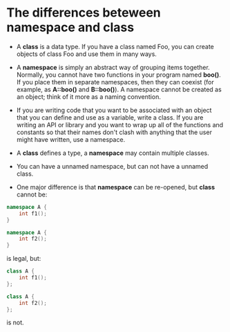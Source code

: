 # The differences beteween namespace and class

- A **class** is a data type. If you have a class named Foo, you can create objects of class Foo and use them in many ways.

- A **namespace** is simply an abstract way of grouping items together. Normally, you cannot have two functions in your program named **boo()**. If you place them in separate namespaces, then they can coexist (for example, as **A::boo()** and **B::boo()**). A namespace cannot be created as an object; think of it more as a naming convention.

- If you are writing code that you want to be associated with an object that you can define and use as a variable, write a class. If you are writing an API or library and you want to wrap up all of the functions and constants so that their names don't clash with anything that the user might have written, use a namespace.

- A **class** defines a type, a **namespace** may contain multiple classes.
- You can have a unnamed namespace, but can not have a unnamed class.

- One major difference is that **namespace** can be re-opened, but **class** cannot be:

``` cpp
namespace A {
    int f1();
}

namespace A {
    int f2();
}
```

is legal, but:

```cpp
class A {
    int f1();
};

class A {
    int f2();
};
```

is not.

